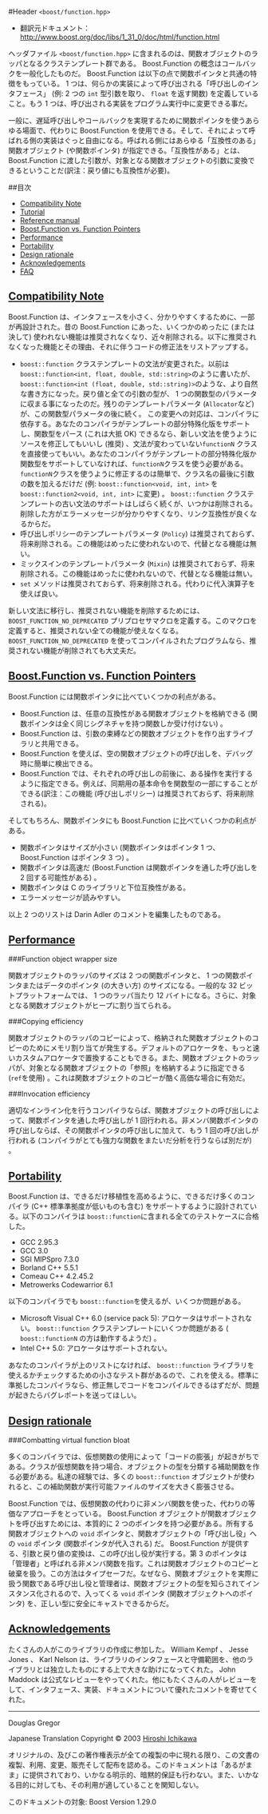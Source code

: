 #Header `<boost/function.hpp>`

- 翻訳元ドキュメント： <http://www.boost.org/doc/libs/1_31_0/doc/html/function.html>

ヘッダファイル `<boost/function.hpp>` に含まれるのは、関数オブジェクトのラッパとなるクラステンプレート群である。 Boost.Function の概念はコールバックを一般化したものだ。 Boost.Function は以下の点で関数ポインタと共通の特徴をもっている。 1 つは、何らかの実装によって呼び出される「呼び出しのインタフェース」 (例: 2 つの `int` 型引数を取り、 `float` を返す関数) を定義していること。もう 1 つは、呼び出される実装をプログラム実行中に変更できる事だ。

一般に、遅延呼び出しやコールバックを実現するために関数ポインタを使うあらゆる場面で、代わりに Boost.Function を使用できる。そして、それによって呼ばれる側の実装はぐっと自由になる。呼ばれる側にはあらゆる「互換性のある」関数オブジェクト (や関数ポインタ) が指定できる。「互換性がある」とは、 Boost.Function に渡した引数が、対象となる関数オブジェクトの引数に変換できるということだ(訳注：戻り値にも互換性が必要)。


##目次
- [Compatibility Note](#compatibility-note)
- [Tutorial](./function/tutorial.md)
- [Reference manual](./function/reference.md)
- [Boost.Function vs. Function Pointers](#function-vs-function-pointers)
- [Performance](#performance)
- [Portability](#portability)
- [Design rationale](#design-rationale)
- [Acknowledgements](#acknowledgements)
- [FAQ](./function/faq.md)


## <a name="compatibility-note" href="#compatibility-note">Compatibility Note</a>
Boost.Function は、インタフェースを小さく、分かりやすくするために、一部が再設計された。昔の Boost.Function にあった、いくつかのめったに (または決して) 使われない機能は推奨されなくなり、近々削除される。以下に推奨されなくなった機能とその理由、それに伴うコードの修正法をリストアップする。

- `boost::function` クラステンプレートの文法が変更された。以前は`boost::function<int, float, double, std::string>`のように書いたが、 `boost::function<int (float, double, std::string)>`のような、より自然な書き方になった。戻り値と全ての引数の型が、 1 つの関数型のパラメータに収まる事になったのだ。残りのテンプレートパラメータ (`Allocator`など) が、この関数型パラメータの後に続く。
	この変更への対応は、コンパイラに依存する。あなたのコンパイラがテンプレートの部分特殊化版をサポートし、関数型をパース (これは大抵 OK) できるなら、新しい文法を使うようにソースを修正してもいいし (推奨) 、文法が変わっていない`functionN` クラスを直接使ってもいい。あなたのコンパイラがテンプレートの部分特殊化版か関数型をサポートしていなければ、`functionN`クラスを使う必要がある。`functionN`クラスを使うように修正するのは簡単で、クラス名の最後に引数の数を加えるだけだ (例: `boost::function<void, int, int>` を `boost::function2<void, int, int>` に変更) 。
	`boost::function` クラステンプレートの古い文法のサポートはしばらく続くが、いつかは削除される。削除した方がエラーメッセージが分かりやすくなり、リンク互換性が良くなるからだ。
- 呼び出しポリシーのテンプレートパラメータ (`Policy`) は推奨されておらず、将来削除される。この機能はめったに使われないので、代替となる機能は無い。
- ミックスインのテンプレートパラメータ (`Mixin`) は推奨されておらず、将来削除される。この機能はめったに使われないので、代替となる機能は無い。
- `set` メソッドは推奨されておらず、将来削除される。代わりに代入演算子を使えば良い。

新しい文法に移行し、推奨されない機能を削除するためには、 `BOOST_FUNCTION_NO_DEPRECATED` プリプロセサマクロを定義する。このマクロを定義すると、推奨されない全ての機能が使えなくなる。 `BOOST_FUNCTION_NO_DEPRECATED` を使ってコンパイルされたプログラムなら、推奨されない機能が削除されても大丈夫だ。


## <a name="function-vs-function-pointers" href="#function-vs-function-pointers">Boost.Function vs. Function Pointers</a>
Boost.Function には関数ポインタに比べていくつかの利点がある。

- Boost.Function は、任意の互換性がある関数オブジェクトを格納できる (関数ポインタは全く同じシグネチャを持つ関数しか受け付けない) 。
- Boost.Function は、引数の束縛などの関数オブジェクトを作り出すライブラリと共用できる。
- Boost.Function を使えば、空の関数オブジェクトの呼び出しを、デバッグ時に簡単に検出できる。
- Boost.Function では、それぞれの呼び出しの前後に、ある操作を実行するように指定できる。例えば、同期用の基本命令を関数型の一部にすることができる(訳注：この機能 (呼び出しポリシー) は推奨されておらず、将来削除される)。

そしてもちろん、関数ポインタにも Boost.Function に比べていくつかの利点がある。

- 関数ポインタはサイズが小さい (関数ポインタはポインタ 1 つ、 Boost.Function はポインタ 3 つ) 。
- 関数ポインタは高速だ (Boost.Function は関数ポインタを通した呼び出しを 2 回する可能性がある) 。
- 関数ポインタは C のライブラリと下位互換性がある。
- エラーメッセージが読みやすい。

以上 2 つのリストは Darin Adler のコメントを編集したものである。


## <a name="performance" href="#performance">Performance</a>

###Function object wrapper size

関数オブジェクトのラッパのサイズは 2 つの関数ポインタと、 1 つの関数ポインタまたはデータのポインタ (の大きい方) のサイズになる。一般的な 32 ビットプラットフォームでは、 1 つのラッパ当たり 12 バイトになる。さらに、対象となる関数オブジェクトがヒープに割り当てられる。


###Copying efficiency

関数オブジェクトのラッパのコピーによって、格納された関数オブジェクトのコピーのためにメモリ割り当てが発生する。デフォルトのアロケータを、もっと速いカスタムアロケータで置換することもできる。また、関数オブジェクトのラッパが、対象となる関数オブジェクトの「参照」を格納するように指定できる (`ref`を使用) 。これは関数オブジェクトのコピーが酷く高価な場合に有効だ。


###Invocation efficiency

適切なインライン化を行うコンパイラならば、関数オブジェクトの呼び出しによって、関数ポインタを通した呼び出しが 1 回行われる。非メンバ関数ポインタの呼び出しならば、その関数ポインタの呼び出しに加えて、もう 1 回の呼び出しが行われる (コンパイラがとても強力な関数をまたいだ分析を行うならば別だが) 。


## <a name="portability" href="#portability">Portability</a>
Boost.Function は、できるだけ移植性を高めるように、できるだけ多くのコンパイラ (C++ 標準準拠度が低いものも含む) をサポートするように設計されている。以下のコンパイラは `boost::function`に含まれる全てのテストケースに合格した。

- GCC 2.95.3
- GCC 3.0
- SGI MIPSpro 7.3.0
- Borland C++ 5.5.1
- Comeau C++ 4.2.45.2
- Metrowerks Codewarrior 6.1

以下のコンパイラでも `boost::function`を使えるが、いくつか問題がある。

- Microsoft Visual C++ 6.0 (service pack 5): アロケータはサポートされない。 `boost::function` クラステンプレートにいくつか問題がある ( `boost::functionN` の方は動作するようだ) 。
- Intel C++ 5.0: アロケータはサポートされない。

あなたのコンパイラが上のリストになければ、 `boost::function` ライブラリを使えるかチェックするための小さなテスト群があるので、これを使える。標準に準拠したコンパイラなら、修正無しでコードをコンパイルできるはずだが、問題が起きたらバグレポートを送ってほしい。


## <a name="design-rationale" href="#design-rationale">Design rationale</a>

###Combatting virtual function bloat

多くのコンパイラでは、仮想関数の使用によって「コードの膨張」が起きがちである。クラスが仮想関数を持つ場合、オブジェクトの型を分類する補助関数を作る必要がある。私達の経験では、多くの `boost::function` オブジェクトが使われると、この補助関数が実行可能ファイルのサイズを大きく膨張させる。

Boost.Function では、仮想関数の代わりに非メンバ関数を使った、代わりの等価なアプローチをとっている。 Boost.Function オブジェクトが関数オブジェクトを呼び出すためには、本質的に 2 つのポインタを持つ必要がある。所有する関数オブジェクトへの `void` ポインタと、関数オブジェクトの「呼び出し役」への `void` ポインタ (関数ポインタが代入される) だ。 Boost.Function が提供する、引数と戻り値の変換は、この呼び出し役が実行する。第 3 のポインタは「管理者」と呼ばれる非メンバ関数を指す。これは関数オブジェクトのコピーと破棄を扱う。この方法はタイプセーフだ。なぜなら、関数オブジェクトを実際に扱う関数である呼び出し役と管理者は、関数オブジェクトの型を知らされてインスタンス化されるので、入ってくる `void` ポインタ (関数オブジェクトへのポインタ) を、正しい型に安全にキャストできるからだ。


## <a name="acknowledgements" href="#acknowledgements">Acknowledgements</a>
たくさんの人がこのライブラリの作成に参加した。 William Kempf 、 Jesse Jones 、 Karl Nelson は、ライブラリのインタフェースと守備範囲を、他のライブラリとは独立したものにする上で大きな助けになってくれた。 John Maddock は公式なレビューをやってくれた。他にもたくさんの人がレビューをして、インタフェース、実装、ドキュメントについて優れたコメントを寄せてくれた。


***
Douglas Gregor

Japanese Translation Copyright © 2003 [Hiroshi Ichikawa](mailto:gimite@mx12.freecom.ne.jp)

オリジナルの、及びこの著作権表示が全ての複製の中に現れる限り、この文書の複製、利用、変更、販売そして配布を認める。このドキュメントは「あるがまま」に提供されており、いかなる明示的、暗黙的保証も行わない。また、いかなる目的に対しても、その利用が適していることを関知しない。

このドキュメントの対象: Boost Version 1.29.0

